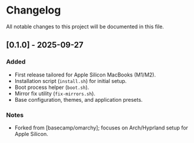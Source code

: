 # Changelog

All notable changes to this project will be documented in this file.

## [0.1.0] - 2025-09-27
### Added
- First release tailored for Apple Silicon MacBooks (M1/M2).
- Installation script (`install.sh`) for initial setup.
- Boot process helper (`boot.sh`).
- Mirror fix utility (`fix-mirrors.sh`).
- Base configuration, themes, and application presets.

### Notes
- Forked from [basecamp/omarchy]; focuses on Arch/Hyprland setup for Apple Silicon.

